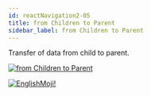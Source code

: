 ```yaml
---
id: reactNavigation2-05
title: from Children to Parent
sidebar_label: from Children to Parent
---
```


Transfer of data from child to parent.

[![from Children to Parent](/img/rn2/05.gif)](https://youtu.be/OnudmpxY6nU)

[![EnglishMoji!](/img/logo/NeuroCoder.png)](https://vk.com/neurocoder)
